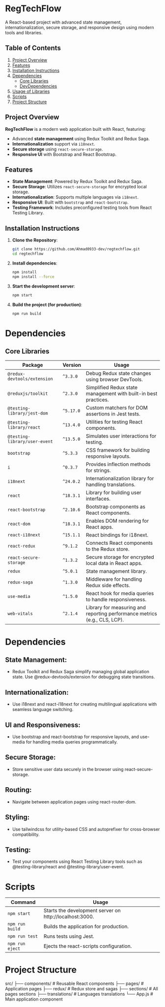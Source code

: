 # **RegTechFlow**

A React-based project with advanced state management, internationalization, secure storage, and responsive design using modern tools and libraries.

## **Table of Contents**

1. [Project Overview](#project-overview)
2. [Features](#features)
3. [Installation Instructions](#installation-instructions)
4. [Dependencies](#dependencies)
   - [Core Libraries](#core-libraries)
   - [DevDependencies](#devdependencies)
5. [Usage of Libraries](#usage-of-libraries)
6. [Scripts](#scripts)
7. [Project Structure](#project-structure)

## **Project Overview**

**RegTechFlow** is a modern web application built with React, featuring:

- Advanced **state management** using Redux Toolkit and Redux Saga.
- **Internationalization** support via `i18next`.
- **Secure storage** using `react-secure-storage`.
- **Responsive UI** with Bootstrap and React Bootstrap.

## **Features**

- **State Management**: Powered by Redux Toolkit and Redux Saga.
- **Secure Storage**: Utilizes `react-secure-storage` for encrypted local storage.
- **Internationalization**: Supports multiple languages via `i18next`.
- **Responsive UI**: Built with `bootstrap` and `react-bootstrap`.
- **Testing Framework**: Includes preconfigured testing tools from React Testing Library.

## **Installation Instructions**

1. **Clone the Repository**:

   ```bash
   git clone https://github.com/Ahmad0933-dev/regtechflow.git
   cd regtechflow

   ```

2. **Install dependencies**:

   ```bash
   npm install
   npm install --force

   ```

3. **Start the development server**:

   ```bash
   npm start

   ```

4. **Build the project (for production)**:

   ```bash
   npm run build

   ```

# **Dependencies**

## **Core Libraries**

| **Package**                   | **Version** | **Usage**                                                                 |
| ----------------------------- | ----------- | ------------------------------------------------------------------------- |
| `@redux-devtools/extension`   | `^3.3.0`    | Debug Redux state changes using browser DevTools.                         |
| `@reduxjs/toolkit`            | `^2.3.0`    | Simplified Redux state management with built-in best practices.           |
| `@testing-library/jest-dom`   | `^5.17.0`   | Custom matchers for DOM assertions in Jest tests.                         |
| `@testing-library/react`      | `^13.4.0`   | Utilities for testing React components.                                   |
| `@testing-library/user-event` | `^13.5.0`   | Simulates user interactions for testing.                                  |
| `bootstrap`                   | `^5.3.3`    | CSS framework for building responsive layouts.                            |
| `i`                           | `^0.3.7`    | Provides inflection methods for strings.                                  |
| `i18next`                     | `^24.0.2`   | Internationalization library for handling translations.                   |
| `react`                       | `^18.3.1`   | Library for building user interfaces.                                     |
| `react-bootstrap`             | `^2.10.6`   | Bootstrap components as React components.                                 |
| `react-dom`                   | `^18.3.1`   | Enables DOM rendering for React apps.                                     |
| `react-i18next`               | `^15.1.1`   | React bindings for i18next.                                               |
| `react-redux`                 | `^9.1.2`    | Connects React components to the Redux store.                             |
| `react-secure-storage`        | `^1.3.2`    | Secure storage for encrypted local data in React apps.                    |
| `redux`                       | `^5.0.1`    | State management library.                                                 |
| `redux-saga`                  | `^1.3.0`    | Middleware for handling Redux side effects.                               |
| `use-media`                   | `^1.5.0`    | React hook for media queries to handle responsiveness.                    |
| `web-vitals`                  | `^2.1.4`    | Library for measuring and reporting performance metrics (e.g., CLS, LCP). |

# **Dependencies**

## **State Management:**

- Redux Toolkit and Redux Saga simplify managing global application state. Use @redux-devtools/extension for debugging state transitions.

## **Internationalization:**

- Use i18next and react-i18next for creating multilingual applications with seamless language switching.

## **UI and Responsiveness:**

- Use bootstrap and react-bootstrap for responsive layouts, and use-media for handling media queries programmatically.

## **Secure Storage:**

- Store sensitive user data securely in the browser using react-secure-storage.

## **Routing:**

- Navigate between application pages using react-router-dom.

## **Styling:**

- Use tailwindcss for utility-based CSS and autoprefixer for cross-browser compatibility.

## **Testing:**

- Test your components using React Testing Library tools such as @testing-library/react and @testing-library/user-event.

# **Scripts**

| **Command**     | **Usage**                                               |
| --------------- | ------------------------------------------------------- |
| `npm start`     | Starts the development server on http://localhost:3000. |
| `npm run build` | Builds the application for production.                  |
| `npm run test`  | Runs tests using Jest.                                  |
| `npm run eject` | Ejects the react-scripts configuration.                 |

# **Project Structure**

src/
├── components/ # Reusable React components
├── pages/ # Application pages
├── redux/ # Redux store and sagas
├── sections/ # All pages sections
├── translations/ # Languages translations
└── App.js # Main application component
